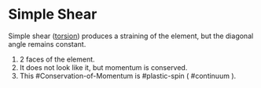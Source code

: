 # Simple Shear

Simple shear ([torsion](../../../attachments/engr-743-001-damage-and-fracture/simple_versus_pure_shear.png)) produces a straining of the element, but the diagonal angle remains constant.
1. 2 faces of the element.
2. It does not look like it, but momentum is conserved.
3. This #Conservation-of-Momentum is #plastic-spin ( #continuum ).